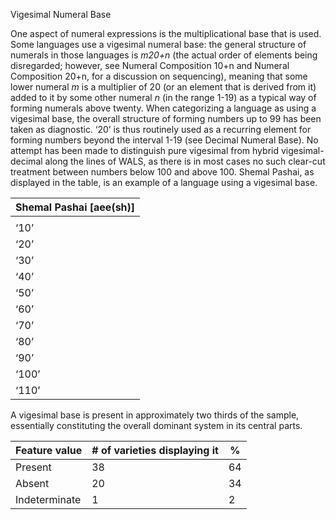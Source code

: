 Vigesimal Numeral Base

One aspect of numeral expressions is the multiplicational base that is
used. Some languages use a vigesimal numeral base: the general structure
of numerals in those languages is *m20+n* (the actual order of elements
being disregarded; however, see Numeral Composition 10+n and Numeral
Composition 20+n, for a discussion on sequencing), meaning that some
lower numeral *m* is a multiplier of 20 (or an element that is derived
from it) added to it by some other numeral *n* (in the range 1-19) as a
typical way of forming numerals above twenty. When categorizing a
language as using a vigesimal base, the overall structure of forming
numbers up to 99 has been taken as diagnostic. ‘20’ is thus routinely
used as a recurring element for forming numbers beyond the interval 1-19
(see Decimal Numeral Base). No attempt has been made to distinguish pure
vigesimal from hybrid vigesimal-decimal along the lines of WALS, as
there is in most cases no such clear-cut treatment between numbers below
100 and above 100. Shemal Pashai, as displayed in the table, is an
example of a language using a vigesimal base.

| **Shemal Pashai \[aee(sh)\]** |
|-------------------------------|
|                               |
| ‘10’                          |
| ‘20’                          |
| ‘30’                          |
| ‘40’                          |
| ‘50’                          |
| ‘60’                          |
| ‘70’                          |
| ‘80’                          |
| ‘90’                          |
| ‘100’                         |
| ‘110’                         |

A vigesimal base is present in approximately two thirds of the sample,
essentially constituting the overall dominant system in its central
parts.

| Feature value | \# of varieties displaying it | %   |
|---------------|-------------------------------|-----|
| Present       | 38                            | 64  |
| Absent        | 20                            | 34  |
| Indeterminate | 1                             | 2   |


